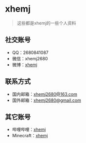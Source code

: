 # xhemj

> 这些都是xhemj的一些个人资料

## 社交账号
- QQ：<a href="javascript:;
"><div onclick="window.open('https://cli.im/api/qrcode/code?text=http://qm.qq.com/cgi-bin/qm/qr?k=hjE7jI02YtA2PkCO0Du6xBg8xrF48zNy&mhid=5BDGX1zrnMshMHcnKNxSPak','QQ：2680841087','height=800,width=470,top=0,right=0,toolbar=no,menubar=no,scrollbars=no,resizable=no,location=no,status=no')" style="text-align: center;display: inline-block">2680841087</div></a>
- 微信：<a href="javascript:;
"><div onclick="window.open('https://cli.im/api/qrcode/code?text=https://u.wechat.com/EO6xihgmRUz_y4lEDw-S43M&mhid=50bDXwzmks4hMHcnKNxSP60','微信：xhemj2680','height=800,width=470,top=0,right=0,toolbar=no,menubar=no,scrollbars=no,resizable=no,location=no,status=no')" style="text-align: center;display: inline-block">xhemj2680</div></a>
- 微博：[xhemj](https://weibo.com/xhemj)
## 联系方式
- 国内邮箱：[xhemj2680@163.com](mailto:xhemj2680@163.com)
- 国外邮箱：[xhemj2680@gmail.com](mailto:xhemj2680@gmil.com)
## 其它账号
- 哔哩哔哩：[xhemj](https://space.bilibili.com/226208916/)
- Minecraft：[xhemj](https://zh-cn.namemc.com/profile/xhemj.1)